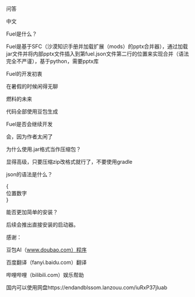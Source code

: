 问答

中文

Fuel是什么？

Fuel是基于SFC（沙漠知识手册并加载扩展（mods）的pptx合并器），通过加载jar文件并将内部pptx文件插入到第fuel.json文件第二行的位置来实现合并（语法完全不严谨），基于python，需要pptx库

Fuel的开发初衷

在暑假的时候闲得无聊

燃料的未来

代码全部使用豆包生成

Fuel是否会继续开发

会，因为作者太闲了

为什么使用.jar格式当作压缩包？ 

显得高级，只要压缩zip改格式就行了，不要使用gradle 

json的语法是什么？ 

{  
位置数字  
} 

能否更加简单的安装？ 

后续会推出直接安装的启动器。 

感谢：

豆包AI（www.doubao.com）程序

百度翻译（fanyi.baidu.com）翻译

哔哩哔哩（bilibili.com）娱乐帮助

 国内可以使用网盘https://endandblssom.lanzouu.com/iuRxP37jluab
